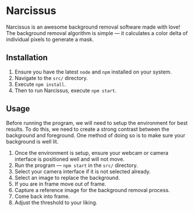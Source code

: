 # Narcissus

Narcissus is an awesome background removal software made with love! The background removal algorithm is simple — it calculates a color delta of individual pixels to generate a mask.

## Installation

1. Ensure you have the latest `node` and `npm` installed on your system.
2. Navigate to the `src/` directory.
3. Execute `npm install`.
4. Then to run Narcissus, execute `npm start`.

## Usage

Before running the program, we will need to setup the environment for best results. To do this, we need to create a strong contrast between the background and foreground. One method of doing so is to make sure your background is well lit.

1. Once the environment is setup, ensure your webcam or camera interface is positioned well and will not move.
2. Run the program — `npm start` in the `src/` directory.
3. Select your camera interface if it is not selected already.
4. Select an image to replace the background.
5. If you are in frame move out of frame.
6. Capture a reference image for the background removal process.
7. Come back into frame.
8. Adjust the threshold to your liking.
